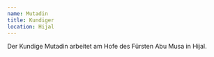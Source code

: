 ```yaml
---
name: Mutadin
title: Kundiger
location: Hijal
---
```

Der Kundige Mutadin arbeitet am Hofe des Fürsten Abu Musa in Hijal.